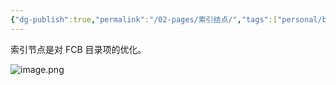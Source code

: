 ```yaml
---
{"dg-publish":true,"permalink":"/02-pages/索引结点/","tags":["personal/blog","os/file"]}
---
```


索引节点是对 FCB 目录项的优化。

![image.png](https://yelanyanyu-img-bed.oss-cn-hangzhou.aliyuncs.com/img/blog/2024/10/20241018215457.png)
